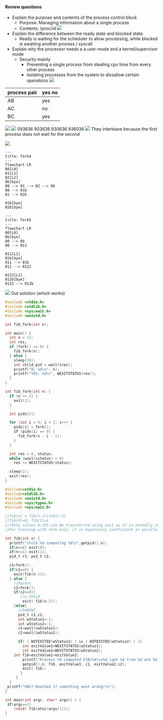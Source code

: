 #### Review questions
- Explain the purpose and contents of the process control block 
	- Purpose: Managing information about a single process
	- Contents: /proc/id ![](Pasted%20image%2020240410112144.png)
- Explain the difference between the ready state and blocked state. 
	- Ready is waiting for the scheduler to allow processing, while blocked is awaiting another process / syscall
- Explain why the processor needs a a user-mode and a kernel/supervisor mode
	- Security mainly
		- Preventing a single process from stealing cpu time from every other process
		- Isolating processes from the system to dissallow certain operations
![](Pasted%20image%2020240410112737.png)

| process pair | yes no |
| ------------ | ------ |
| AB           | yes    |
| AC           | no     |
| BC           | yes    |
![](Pasted%20image%2020240410114011.png)
![](Pasted%20image%2020240410114024.png)
093636
903636
930636
936036
![](Pasted%20image%2020240530151716.png)
They interleave because the first process does not wait for the second

![](Pasted%20image%2020240530151725.png)
```mermaid
---
title: fork4
---
flowchart LR
00[L0]
01[L1]
02[L2]
0b[bye]
00 --> 01 --> 02 --> 0b
00 --> 01b
01 --> 02b

01b[bye]
02b[bye]
```
```mermaid
---
title: fork5
---
flowchart LR
00[L0]
0b[bye]
00 --> 0b
00 --> 011

011[L1]
01b[bye]
011 --> 01b
011 --> 0122

0122[L2]
012b[bye]
0122 --> 012b
```

![](Pasted%20image%2020240530153902.png)
Out solution (which works)
```c
#include <stdio.h>
#include <stdlib.h>
#include <sys/wait.h>
#include <unistd.h>

int fib_fork(int n);

int main() {
  int n = 13;
  int res;
  if (fork() == 0) {
    fib_fork(n);
  } else {
    sleep(10);
    int child_pid = wait(&res);
    printf("N: %d\n", n);
    printf("YES: %d\n", WEXITSTATUS(res));
  }
}

int fib_fork(int n) {
  if (n <= 2) {
    exit(1);
  }

  int pids[2];

  for (int i = 0; i < 2; i++) {
    pids[i] = fork();
    if (pids[i] == 0) {
      fib_fork(n - i - 1);
    }
  }

  int res = 0, status;
  while (wait(&status) > 0)
    res += WEXITSTATUS(status);

  sleep(1);
  exit(res);
}
```

```c
#include<stdio.h>
#include<stdlib.h>
#include <unistd.h>
#include <sys/types.h>
#include <sys/wait.h>

//fib(n) = fib(n-1)+fib(n-2)
//fib(0)=0; fib(1)=1
///Only values 0-255 can be transferred using exit as it is normally intended to carry a simple exit code; not the result of a complex computation. 
//For training with fork only: it is hopelessly inefficient as parallelization of fib

int fib(int n) {
  printf("child %d computing %d\n",getpid(),n);
  if(n==0) exit(0);
  if(n==1) exit(1);
  pid_t c1; pid_t c2;

  c1=fork();
  if(c1==0) {
    exit(fib(n-1));
  } else {
    //Parent  
    c2=fork();
    if(c2==0){
       //a CHILD 
        exit( fib(n-2));
    }else{
      //PARENT
      pid_t c1,c2;
      int wStatus1=-1;
      int wStatus2=-1;
      c1=wait(&wStatus1);
      c2=wait(&wStatus2);

      if( ( WIFEXITED(wStatus1) ) && ( WIFEXITED(wStatus2) ) ){
        int exitValue1=WEXITSTATUS(wStatus1);
        int exitValue2=WEXITSTATUS(wStatus2);
	int fib=exitValue1+exitValue2;
        printf("Process %d computed FIB(%d)==%d (got %d from %d and %d from %d)\n",
		getpid(),n, fib, exitValue1, c1, exitValue2,c2);
        exit( fib);
       }
     }
  }
 printf("ONLY Reached if something went wrong!\n");
}

int main(int argc, char* argv[] ) {
 if(argc==2)  
	(void) fib(atoi(argv[1]));
}
```
